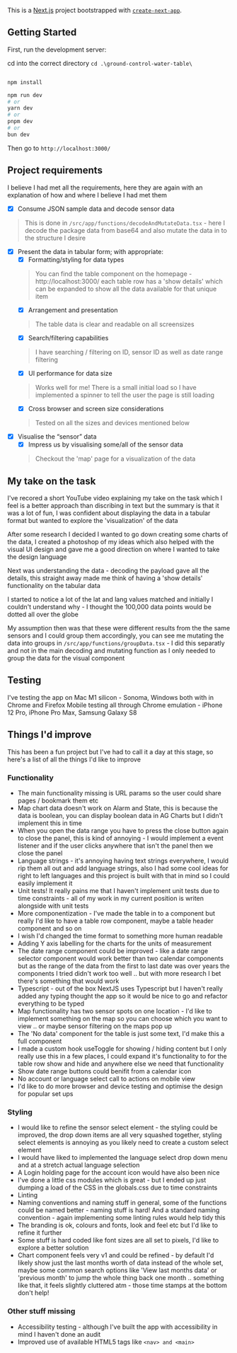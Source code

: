 This is a [Next.js](https://nextjs.org/) project bootstrapped with [`create-next-app`](https://github.com/vercel/next.js/tree/canary/packages/create-next-app).

## Getting Started

First, run the development server:

cd into the correct directory
`cd .\ground-control-water-table\`

```bash

npm install

npm run dev
# or
yarn dev
# or
pnpm dev
# or
bun dev
```

Then go to `http://localhost:3000/`


## Project requirements
I believe I had met all the requirements, here they are again with an explanation of how and where I believe I had met them

- [x] Consume JSON sample data and decode sensor data
> This is done in `/src/app/functions/decodeAndMutateData.tsx` - here I decode the package data from base64 and also mutate the data in to the structure I desire
- [x] Present the data in tabular form; with appropriate:
     - [x] Formatting/styling for data types
     > You can find the table component on the homepage - http://localhost:3000/ each table row has a 'show details' which can be expanded to show all the data available for that unique item
     - [x] Arrangement and presentation
     > The table data is clear and readable on all screensizes
     - [x] Search/filtering capabilities
     > I have searching / filtering on ID, sensor ID as well as date range filtering
     - [x] UI performance for data size
     > Works well for me! There is a small initial load so I have implemented a spinner to tell the user the page is still loading
     - [x] Cross browser and screen size considerations
     > Tested on all the sizes and devices mentioned below
- [x] Visualise the “sensor” data
     - [x] Impress us by visualising some/all of the sensor data
     > Checkout the 'map' page for a visualization of the data

## My take on the task
I've recored a short YouTube video explaining my take on the task which I feel is a better approach than discribing in text but the summary is that it was a lot of fun, I was confident about displaying the data in a tabular format but wanted to explore the 'visualization' of the data

After some research I decided I wanted to go down creating some charts of the data, I created a photoshop of my ideas which also helped with the visual UI design and gave me a good direction on where I wanted to take the design language

Next was understanding the data - decoding the payload gave all the details, this straight away made me think of having a 'show details' functionality on the tabular data

I started to notice a lot of the lat and lang values matched and initially I couldn't understand why - I thought the 100,000 data points would be dotted all over the globe

My assumption then was that these were different results from the the same sensors and I could group them accordingly, you can see me mutating the data into groups in `/src/app/functions/groupData.tsx` - I did this separatly and not in the main decoding and mutating function as I only needed to group the data for the visual component

## Testing
I've testing the app on Mac M1 silicon - Sonoma, Windows both with in Chrome and Firefox
Mobile testing all through Chrome emulation - iPhone 12 Pro, iPhone Pro Max, Samsung Galaxy S8

## Things I'd improve
This has been a fun project but I've had to call it a day at this stage, so here's a list of all the things I'd like to improve

### Functionality
- The main functionality missing is URL params so the user could share pages / bookmark them etc
- Map chart data doesn't work on Alarm and State, this is because the data is boolean, you can display boolean data in AG Charts but I didn't implement this in time
- When you open the data range you have to press the close button again to close the panel, this is kind of annoying - I would implement a event listener and if the user clicks anywhere that isn't the panel then we close the panel
- Language strings - it's annoying having text strings everywhere, I would rip them all out and add language strings, also I had some cool ideas for right to left languages and this project is built with that in mind so I could easily implement it
- Unit tests! It really pains me that I haven't implement unit tests due to time constraints - all of my work in my current position is writen alongside with unit tests
- More componentization - I've made the table in to a component but really I'd like to have a table row component, maybe a table header component and so on
- I wish I'd changed the time format to something more human readable
- Adding Y axis labelling for the charts for the units of measurement
- The date range component could be improved - like a date range selector component would work better than two calendar components but as the range of the data from the first to last date was over years the components I tried didn't work too well .. but with more research I bet there's something that would work
- Typescript - out of the box NextJS uses Typescript but I haven't really added any typing thought the app so it would be nice to go and refactor everything to be typed
- Map functionality has two sensor spots on one location - I'd like to implement something on the map so you can choose which you want to view .. or maybe sensor filtering on the maps pop up
- The 'No data' component for the table is just some text, I'd make this a full component
- I made a custom hook useToggle for showing / hiding content but I only really use this in a few places, I could expand it's functionality to for the table row show and hide and anywhere else we need that functionality
- Show date range buttons could benifit from a calendar icon
- No account or language select call to actions on mobile view
- I'd like to do more browser and device testing and optimise the design for popular set ups


### Styling
- I would like to refine the sensor select element - the styling could be improved, the drop down items are all very squashed together, styling select elements is annoying as you likely need to create a custom select element
- I would have liked to implemented the language select drop down menu and at a stretch actual language selection
- A Login holding page for the account icon would have also been nice
- I've done a little css modules which is great - but I ended up just dumping a load of the CSS in the globals.css due to time constraints
- Linting
- Naming conventions and naming stuff in general, some of the functions could be named better - naming stuff is hard! And a standard naming convention - again implementing some linting rules would help tidy this
- The branding is ok, colours and fonts, look and feel etc but I'd like to refine it further
- Some stuff is hard coded like font sizes are all set to pixels, I'd like to explore a better solution
- Chart component feels very v1 and could be refined - by default I'd likely show just the last months worth of data instead of the whole set, maybe some common search options like 'View last months data' or 'previous month' to jump the whole thing back one month .. something like that, it feels slightly cluttered atm - those time stamps at the bottom don't help!

### Other stuff missing
- Accessibility testing - although I've built the app with accessibility in mind I haven't done an audit
- Improved use of available HTML5 tags like `<nav> and <main>`